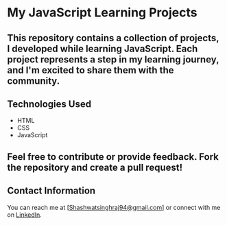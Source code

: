 # My JavaScript Learning Projects

## This repository contains a collection of projects, I developed while learning JavaScript. Each project represents a step in my learning journey, and I'm excited to share them with the community.

## Technologies Used
- HTML
- CSS
- JavaScript

## Feel free to contribute or provide feedback. Fork the repository and create a pull request!

## Contact Information
You can reach me at [Shashwatsinghraj94@gmail.com] or connect with me on [LinkedIn](https://www.linkedin.com/in/shashwat-kumar-587404160/).
